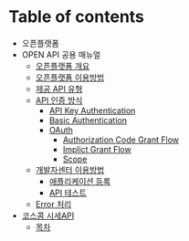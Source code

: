# Table of contents

* 오픈플랫폼
* OPEN API 공용 매뉴얼
  * [오픈플랫폼 개요](1/undefined.md)
  * [오픈플랫폼 이용방법](1/undefined-1.md)
  * [제공 API 유형](1/api.md)
  * [API 인증 방식](1/api-1/README.md)
    * [API Key Authentication](1/api-1/api-key-authentication.md)
    * [Basic Authentication](1/api-1/basic-authentication.md)
    * [OAuth](1/api-1/oauth/README.md)
      * [Authorization Code Grant Flow](1/api-1/oauth/authorization-code-grant-flow.md)
      * [Implict Grant Flow](1/api-1/oauth/untitled-1.md)
      * [Scope](1/api-1/oauth/untitled-2.md)
  * [개발자센터 이용방법](1/undefined-2/README.md)
    * [애플리케이션 등록](1/undefined-2/undefined.md)
    * [API 테스트](1/undefined-2/untitled.md)
  * [Error 처리](1/error.md)
* [코스콤 시세API](untitled-1/README.md)
  * [목차](untitled-1/undefined.md)

